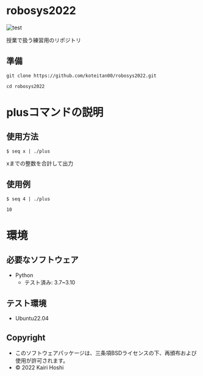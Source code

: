 # robosys2022
![test](https://github.com/koteitan00/robosys202x/actions/workflows/test.yml/badge.svg)

授業で扱う練習用のリポジトリ


## 準備
```
git clone https://github.com/koteitan00/robosys2022.git

cd robosys2022
```
# plusコマンドの説明

## 使用方法
```
$ seq x | ./plus        
```                         
xまでの整数を合計して出力

## 使用例
```
$ seq 4 | ./plus

10
```
# 環境

## 必要なソフトウェア
* Python
  * テスト済み: 3.7~3.10

## テスト環境
* Ubuntu22.04

## Copyright
* このソフトウェアパッケージは、三条項BSDライセンスの下、再頒布および使用が許可されます。
* © 2022 Kairi Hoshi


